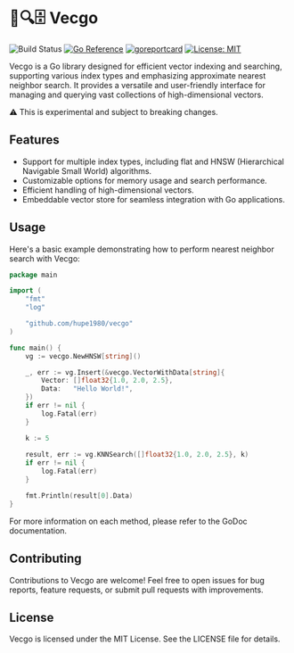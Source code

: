 # 🧬🔍🗄️ Vecgo
![Build Status](https://github.com/hupe1980/vecgo/workflows/build/badge.svg) 
[![Go Reference](https://pkg.go.dev/badge/github.com/hupe1980/vecgo.svg)](https://pkg.go.dev/github.com/hupe1980/vecgo)
[![goreportcard](https://goreportcard.com/badge/github.com/hupe1980/vecgo)](https://goreportcard.com/report/github.com/hupe1980/vecgo)
[![License: MIT](https://img.shields.io/badge/License-MIT-yellow.svg)](https://opensource.org/licenses/MIT)

Vecgo is a Go library designed for efficient vector indexing and searching, supporting various index types and emphasizing approximate nearest neighbor search. It provides a versatile and user-friendly interface for managing and querying vast collections of high-dimensional vectors.

:warning: This is experimental and subject to breaking changes.

## Features

- Support for multiple index types, including flat and HNSW (Hierarchical Navigable Small World) algorithms.
- Customizable options for memory usage and search performance.
- Efficient handling of high-dimensional vectors.
- Embeddable vector store for seamless integration with Go applications.

## Usage

Here's a basic example demonstrating how to perform nearest neighbor search with Vecgo:


```go
package main

import (
	"fmt"
	"log"

	"github.com/hupe1980/vecgo"
)

func main() {
	vg := vecgo.NewHNSW[string]()

	_, err := vg.Insert(&vecgo.VectorWithData[string]{
		Vector: []float32{1.0, 2.0, 2.5},
		Data:   "Hello World!",
	})
	if err != nil {
		log.Fatal(err)
	}

	k := 5
	
	result, err := vg.KNNSearch([]float32{1.0, 2.0, 2.5}, k)
	if err != nil {
		log.Fatal(err)
	}

	fmt.Println(result[0].Data)
}
```

For more information on each method, please refer to the GoDoc documentation.

## Contributing
Contributions to Vecgo are welcome! Feel free to open issues for bug reports, feature requests, or submit pull requests with improvements.

## License
Vecgo is licensed under the MIT License. See the LICENSE file for details.